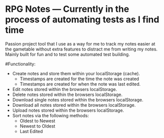 # RPG Notes — Currently in the process of automating tests as I find time

Passion project tool that I use as a way for me to track my notes easier at the gametable without extra features to distract me from writing my notes. Mainly built for fun and to test some automated test building. 


#Functionality:

- Create notes and store them within your localStorage (cache).
    - Timestamps are created for the time the note was created
    - Timestamps are created for when the note was last edited.
- Edit notes stored within the browsers localStorage.
- Delete notes stored within the browsers localStorage.
- Download single notes stored within the browsers localStorage.
- Download all notes stored within the browsers localStorage.
- Upload notes stored within the browsers localStorage.
- Sort notes via the following methods:
    - Oldest to Newest
    - Newest to Oldest
    - Last Edited